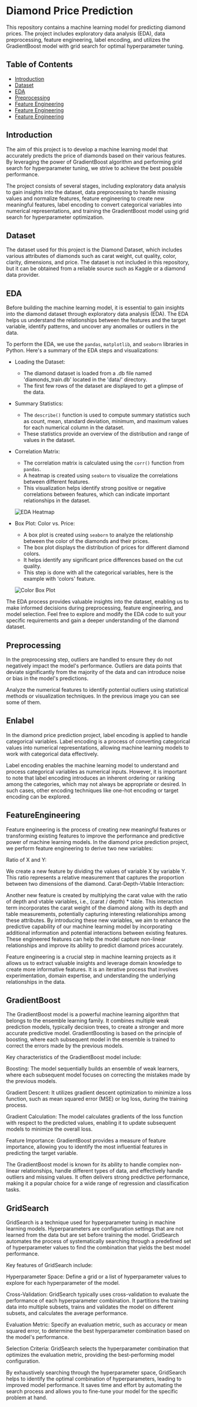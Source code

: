 # Diamond Price Prediction

This repository contains a machine learning model for predicting diamond prices. The project includes exploratory data analysis (EDA), data preprocessing, feature engineering, label encoding, and utilizes the GradientBoost model with grid search for optimal hyperparameter tuning.

## Table of Contents

- [Introduction](#introduction)
- [Dataset](#dataset)
- [EDA](#EDA)
- [Preprocessing](#Preproccesing)
- [Feature Engineering](#FeatureEngineering)
- [Feature Engineering](#GradientBoost)
- [Feature Engineering](#GridSearch)


## Introduction

The aim of this project is to develop a machine learning model that accurately predicts the price of diamonds based on their various features. By leveraging the power of GradientBoost algorithm and performing grid search for hyperparameter tuning, we strive to achieve the best possible performance.

The project consists of several stages, including exploratory data analysis to gain insights into the dataset, data preprocessing to handle missing values and normalize features, feature engineering to create new meaningful features, label encoding to convert categorical variables into numerical representations, and training the GradientBoost model using grid search for hyperparameter optimization.

## Dataset

The dataset used for this project is the Diamond Dataset, which includes various attributes of diamonds such as carat weight, cut quality, color, clarity, dimensions, and price. The dataset is not included in this repository, but it can be obtained from a reliable source such as Kaggle or a diamond data provider.

## EDA

Before building the machine learning model, it is essential to gain insights into the diamond dataset through exploratory data analysis (EDA). The EDA helps us understand the relationships between the features and the target variable, identify patterns, and uncover any anomalies or outliers in the data.

To perform the EDA, we use the `pandas`, `matplotlib`, and `seaborn` libraries in Python. Here's a summary of the EDA steps and visualizations:

- Loading the Dataset:
  - The diamond dataset is loaded from a .db file named 'diamonds_train.db' located in the 'data/' directory.
  - The first few rows of the dataset are displayed to get a glimpse of the data.

- Summary Statistics:
  - The `describe()` function is used to compute summary statistics such as count, mean, standard deviation, minimum, and maximum values for each numerical column in the dataset.
  - These statistics provide an overview of the distribution and range of values in the dataset.

- Correlation Matrix:
  - The correlation matrix is calculated using the `corr()` function from `pandas`.
  - A heatmap is created using `seaborn` to visualize the correlations between different features.
  - This visualization helps identify strong positive or negative correlations between features, which can indicate important relationships in the dataset.
    
  ![EDA Heatmap](images/corr.png)


- Box Plot: Color vs. Price:
  - A box plot is created using `seaborn` to analyze the relationship between the color of the diamonds and their prices.
  - The box plot displays the distribution of prices for different diamond colors.
  - It helps identify any significant price differences based on the cut quality.
  - This step is done with all the categorical variables, here is the example with 'colors' feature.
  
  ![Color Box Plot](images/boxplot.png)

The EDA process provides valuable insights into the dataset, enabling us to make informed decisions during preprocessing, feature engineering, and model selection. Feel free to explore and modify the EDA code to suit your specific requirements and gain a deeper understanding of the diamond dataset.

## Preprocessing

In the preprocessing step, outliers are handled to ensure they do not negatively impact the model's performance. Outliers are data points that deviate significantly from the majority of the data and can introduce noise or bias in the model's predictions.

Analyze the numerical features to identify potential outliers using statistical methods or visualization techniques. In the previous image you can see some of them.

## Enlabel

In the diamond price prediction project, label encoding is applied to handle categorical variables. Label encoding is a process of converting categorical values into numerical representations, allowing machine learning models to work with categorical data effectively.

Label encoding enables the machine learning model to understand and process categorical variables as numerical inputs. However, it is important to note that label encoding introduces an inherent ordering or ranking among the categories, which may not always be appropriate or desired. In such cases, other encoding techniques like one-hot encoding or target encoding can be explored.

## FeatureEngineering

Feature engineering is the process of creating new meaningful features or transforming existing features to improve the performance and predictive power of machine learning models. In the diamond price prediction project, we perform feature engineering to derive two new variables:

Ratio of X and Y:

We create a new feature by dividing the values of variable X by variable Y.
This ratio represents a relative measurement that captures the proportion between two dimensions of the diamond.
Carat-Depth-Vtable Interaction:

Another new feature is created by multiplying the carat value with the ratio of depth and vtable variables, i.e., (carat / depth) * table.
This interaction term incorporates the carat weight of the diamond along with its depth and table measurements, potentially capturing interesting relationships among these attributes.
By introducing these new variables, we aim to enhance the predictive capability of our machine learning model by incorporating additional information and potential interactions between existing features. These engineered features can help the model capture non-linear relationships and improve its ability to predict diamond prices accurately.

Feature engineering is a crucial step in machine learning projects as it allows us to extract valuable insights and leverage domain knowledge to create more informative features. It is an iterative process that involves experimentation, domain expertise, and understanding the underlying relationships in the data.

## GradientBoost

The GradientBoost model is a powerful machine learning algorithm that belongs to the ensemble learning family. It combines multiple weak prediction models, typically decision trees, to create a stronger and more accurate predictive model. GradientBoosting is based on the principle of boosting, where each subsequent model in the ensemble is trained to correct the errors made by the previous models.

Key characteristics of the GradientBoost model include:

Boosting: The model sequentially builds an ensemble of weak learners, where each subsequent model focuses on correcting the mistakes made by the previous models.

Gradient Descent: It utilizes gradient descent optimization to minimize a loss function, such as mean squared error (MSE) or log loss, during the training process.

Gradient Calculation: The model calculates gradients of the loss function with respect to the predicted values, enabling it to update subsequent models to minimize the overall loss.

Feature Importance: GradientBoost provides a measure of feature importance, allowing you to identify the most influential features in predicting the target variable.

The GradientBoost model is known for its ability to handle complex non-linear relationships, handle different types of data, and effectively handle outliers and missing values. It often delivers strong predictive performance, making it a popular choice for a wide range of regression and classification tasks.

## GridSearch

GridSearch is a technique used for hyperparameter tuning in machine learning models. Hyperparameters are configuration settings that are not learned from the data but are set before training the model. GridSearch automates the process of systematically searching through a predefined set of hyperparameter values to find the combination that yields the best model performance.

Key features of GridSearch include:

Hyperparameter Space: Define a grid or a list of hyperparameter values to explore for each hyperparameter of the model.

Cross-Validation: GridSearch typically uses cross-validation to evaluate the performance of each hyperparameter combination. It partitions the training data into multiple subsets, trains and validates the model on different subsets, and calculates the average performance.

Evaluation Metric: Specify an evaluation metric, such as accuracy or mean squared error, to determine the best hyperparameter combination based on the model's performance.

Selection Criteria: GridSearch selects the hyperparameter combination that optimizes the evaluation metric, providing the best-performing model configuration.

By exhaustively searching through the hyperparameter space, GridSearch helps to identify the optimal combination of hyperparameters, leading to improved model performance. It saves time and effort by automating the search process and allows you to fine-tune your model for the specific problem at hand.
